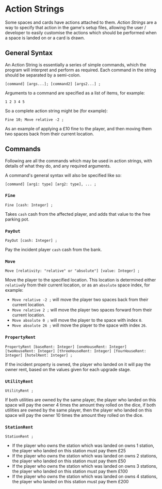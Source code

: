 # Action Strings
Some spaces and cards have actions attached to them. _Action Strings_ are a way to specify that action in the game's setup files, allowing the user / developer to easily customise the actions which should be performed when a space is landed on or a card is drawn.

## General Syntax
An Action String is essentially a series of simple commands, which the program will interpret and perform as required. Each command in the string should be separated by a semi-colon.

```
[command] [args...]; [command2] [args2...] ;
```

Arguments to a command are specified as a list of items, for example:

```
1 2 3 4 5
```

So a complete action string might be (for example):

```
Fine 10; Move relative -2 ;
```

As an example of applying a £10 fine to the player, and then moving them two spaces back from their current location.

## Commands
Following are all the commands which may be used in action strings, with details of what they do, and any required arguments.

A command's general syntax will also be specified like so:

```
[command] [arg1: type] [arg2: type], ... ;
```

### `Fine`
```
Fine [cash: Integer] ;
```

Takes `cash` cash from the affected player, and adds that value to the free parking pot.

### `PayOut`
```
PayOut [cash: Integer] ;
```

Pay the incident player `cash` cash from the bank.

### `Move`
```
Move [relativity: "relative" or "absolute"] [value: Integer] ;
```

Move the player to the specified location. This location is determined either `relative`ly from their current location, or as an `absolute` space index, for example:

- `Move relative -2 ;` will move the player two spaces back from their current location.
- `Move relative 2 ;` will move the player two spaces forward from their current location.
- `Move absolute 0 ;` will move the player to the space with index `0`.
- `Move absolute 26 ;` will move the player to the space with index `26`. 

### `PropertyRent`
```
PropertyRent [baseRent: Integer] [oneHouseRent: Integer] [twoHouseRent: Integer] [threeHouseRent: Integer] [fourHouseRent: Integer] [hotelRent: Integer] ;
```

If the incident property is owned, the player who landed on it will pay the owner rent, based on the values given for each upgrade stage.

### `UtilityRent`
```
UtilityRent ;
```

If both utilities are owned by the same player, the player who landed on this space will pay the owner 4 times the amount they rolled on the dice, if both utilities are owned by the same player, then the player who landed on this space will pay the owner 10 times the amount they rolled on the dice.

### `StationRent`
```
StationRent ;
```

- If the player who owns the station which was landed on owns 1 station, the player who landed on this station must pay them £25
- If the player who owns the station which was landed on owns 2 stations, the player who landed on this station must pay them £50
- If the player who owns the station which was landed on owns 3 stations, the player who landed on this station must pay them £100
- If the player who owns the station which was landed on owns 4 stations, the player who landed on this station must pay them £200
